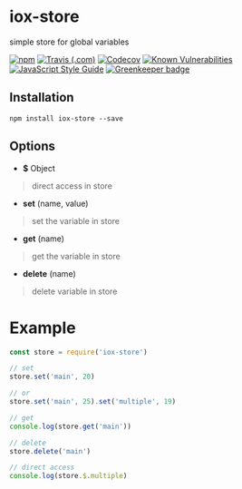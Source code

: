 # iox-store
simple store for global variables

[![npm](https://img.shields.io/npm/v/iox-store.svg?style=flat-square)](https://www.npmjs.com/package/iox-store)
[![Travis (.com)](https://img.shields.io/travis/com/io-extreme/iox-store.svg?style=flat-square)](https://travis-ci.com/io-extreme/iox-store/)
[![Codecov](https://img.shields.io/codecov/c/github/io-extreme/iox-store.svg?style=flat-square)](https://codecov.io/gh/io-extreme/iox-store)
[![Known Vulnerabilities](https://snyk.io/test/github/io-extreme/iox-store/badge.svg?style=flat-square)](https://snyk.io/test/github/io-extreme/iox-store)
[![JavaScript Style Guide](https://img.shields.io/badge/code_style-standard-brightgreen.svg?style=flat-square)](https://standardjs.com) [![Greenkeeper badge](https://badges.greenkeeper.io/io-extreme/iox-store.svg?style=flat-square)](https://greenkeeper.io/)

## Installation
```
npm install iox-store --save
```
## Options

- **$** Object  
> direct access in store

- **set** (name, value)  
> set the variable in store

- **get** (name)  
> get the variable in store

- **delete** (name)  
> delete variable in store   

# Example

``` javascript
const store = require('iox-store')

// set
store.set('main', 20)

// or
store.set('main', 25).set('multiple', 19)

// get
console.log(store.get('main'))

// delete
store.delete('main')

// direct access
console.log(store.$.multiple)
```
